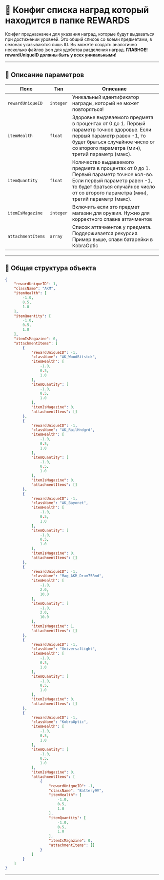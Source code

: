 
# 📄 Конфиг списка наград который находится в папке REWARDS

Конфиг предназначен для указания наград, которые будут выдаваться при достижении уровней. Это общий список со всеми предметами, в сезонах указываются лишь ID. Вы можете создать аналогично несколько файлов json для удобства разделения наград. **ГЛАВНОЕ! rewardUniqueID должны быть у всех уникальными!**

---
    
## 🧩 Описание параметров

| Поле              | Тип        |  Описание |
|-------------------|------------|----------|
| `rewardUniqueID`  | `integer`  | Уникальный идентификатор награды, который не может повторяться! |
| `itemHealth`      | `float`   | Здоровье выдаваемого предмета в процентах от 0 до 1. Первый параметр точное здоровье. Если первый параметр равен -1, то будет браться случайное число от со второго параметра (мин), третий параметр (макс). |
| `itemQuantity`      | `float`   | Количество выдаваемого предмета в процентах от 0 до 1. Первый параметр точное кол-во. Если первый параметр равен -1, то будет браться случайное число от со второго параметра (мин), третий параметр (макс). |
| `itemIsMagazine`  | `integer`  | Включить если это предмет магазин для оружия. Нужно для корректного спавна аттачментов |
| `attachmentItems`  | `array`  | Список аттачментов у предмета. Поддерживается рекурсия. Пример выше, спавн батарейки в KobraOptic |


---



## 🧱 Общая структура объекта

```json
{
    "rewardUniqueID": 1,
    "className": "AKM",
    "itemHealth": [
        -1.0,
        0.5,
        1.0
    ],
    "itemQuantity": [
        -1.0,
        0.5,
        1.0
    ],
    "itemIsMagazine": 0,
    "attachmentItems": [
        {
            "rewardUniqueID": -1,
            "className": "AK_WoodBttstck",
            "itemHealth": [
                -1.0,
                0.5,
                1.0
            ],
            "itemQuantity": [
                -1.0,
                0.5,
                1.0
            ],
            "itemIsMagazine": 0,
            "attachmentItems": []
        },
        {
            "rewardUniqueID": -1,
            "className": "AK_RailHndgrd",
            "itemHealth": [
                -1.0,
                0.5,
                1.0
            ],
            "itemQuantity": [
                -1.0,
                0.5,
                1.0
            ],
            "itemIsMagazine": 0,
            "attachmentItems": []
        },
        {
            "rewardUniqueID": -1,
            "className": "AK_Bayonet",
            "itemHealth": [
                -1.0,
                0.5,
                1.0
            ],
            "itemQuantity": [
                -1.0,
                0.5,
                1.0
            ],
            "itemIsMagazine": 0,
            "attachmentItems": []
        },
        {
            "rewardUniqueID": -1,
            "className": "Mag_AKM_Drum75Rnd",
            "itemHealth": [
                -1.0,
                2.0,
                10.0
            ],
            "itemQuantity": [
                -1.0,
                2.0,
                10.0
            ],
            "itemIsMagazine": 1,
            "attachmentItems": []
        },
        {
            "rewardUniqueID": -1,
            "className": "UniversalLight",
            "itemHealth": [
                -1.0,
                0.5,
                1.0
            ],
            "itemQuantity": [
                -1.0,
                0.5,
                1.0
            ],
            "itemIsMagazine": 0,
            "attachmentItems": []
        },
        {
            "rewardUniqueID": -1,
            "className": "KobraOptic",
            "itemHealth": [
                -1.0,
                0.5,
                1.0
            ],
            "itemQuantity": [
                -1.0,
                0.5,
                1.0
            ],
            "itemIsMagazine": 0,
            "attachmentItems": [
                {
                    "rewardUniqueID": -1,
                    "className": "Battery9V",
                    "itemHealth": [
                        -1.0,
                        0.5,
                        1.0
                    ],
                    "itemQuantity": [
                        -1.0,
                        0.5,
                        1.0
                    ],
                    "itemIsMagazine": 0,
                    "attachmentItems": []
                }
            ]
        }
    ]
}
```
---
